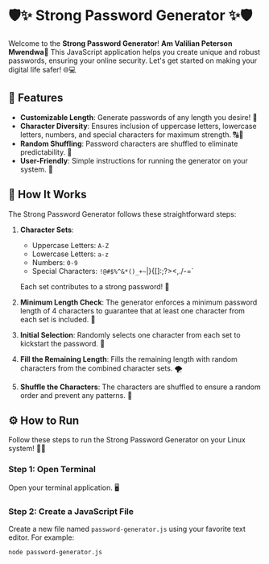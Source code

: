 # 🛡️✨ Strong Password Generator ✨🛡️

Welcome to the **Strong Password Generator**! **Am Valilian Peterson Mwendwa**🔑 This JavaScript application helps you create unique and robust passwords, ensuring your online security. Let's get started on making your digital life safer! 🌐💻

## 🚀 Features
- **Customizable Length**: Generate passwords of any length you desire! 📏
- **Character Diversity**: Ensures inclusion of uppercase letters, lowercase letters, numbers, and special characters for maximum strength. 🔠🔢
- **Random Shuffling**: Password characters are shuffled to eliminate predictability. 🔀
- **User-Friendly**: Simple instructions for running the generator on your system. 📜

## 🧩 How It Works

The Strong Password Generator follows these straightforward steps:

1. **Character Sets**: 
   - Uppercase Letters: `A-Z`
   - Lowercase Letters: `a-z`
   - Numbers: `0-9`
   - Special Characters: `!@#$%^&*()_+~`|}{[]:;?><,./-=`
   
   Each set contributes to a strong password! 🌈

2. **Minimum Length Check**: 
   The generator enforces a minimum password length of 4 characters to guarantee that at least one character from each set is included. 🛑

3. **Initial Selection**: 
   Randomly selects one character from each set to kickstart the password. 🎉

4. **Fill the Remaining Length**: 
   Fills the remaining length with random characters from the combined character sets. 🌪️

5. **Shuffle the Characters**: 
   The characters are shuffled to ensure a random order and prevent any patterns. 🔄

## ⚙️ How to Run

Follow these steps to run the Strong Password Generator on your Linux system! 🐧✨

### Step 1: Open Terminal
Open your terminal application. 🖥️

### Step 2: Create a JavaScript File
Create a new file named `password-generator.js` using your favorite text editor. For example:
```bash
node password-generator.js
